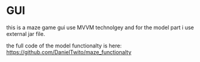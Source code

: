 # GUI

this is a maze game gui use MVVM technolgey and for the model part i use external jar file.
  
the full code of the model functionalty is here:  https://github.com/DanielTwito/maze_functionalty
